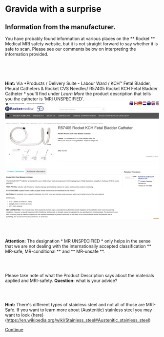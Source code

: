 # Gravida with a surprise

## Information from the manufacturer.

You have probably found information at various places on the ** Rocket ** Medical MRI safety website, but it is not straight forward to say whether it is safe to scan.
Please see our comments below on interpreting the information provided.


<br>
<br>
<br>

**Hint:**
Via *Products / Delivery Suite - Labour Ward / KCH™ Fetal Bladder, Pleural Catheters & Rocket CVS Needles/ R57405 Rocket KCH Fetal Bladder Catheter * you'll find 
under *Learn More* the product description that tells you the catheter is 'MRI UNSPECIFIED'. ![](Rocket_cath_info_1_2020.png) 

<br>
<br>

**Attention:** 
The designation * MR UNSPECIFIED * only helps in the sense that we are not dealing with the internationally accepted classification
 ** MR-safe, MR-conditional ** and ** MR-unsafe **.

<br>
<br>

Please take note of what the Product Description says about the materials applied and MRI-safety.
**Question:** what is your advice?

<br>
<br>

**Hint:**
There's different types of stainless steel and not all of those are MRI-Safe. If you want to learn more about (Austenitic) stainless steel 
you may want to look {here}(https://en.wikipedia.org/wiki/Stainless_steel#Austenitic_stainless_steel) 
<br>

[Continue](advies.md)

